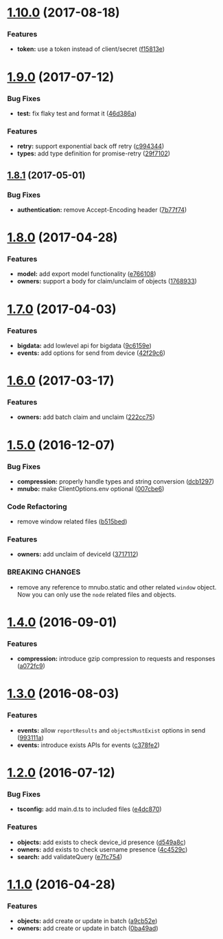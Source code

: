 <a name="1.10.0"></a>
# [1.10.0](https://github.com/mnubo/smartobjects-js-client/compare/1.9.0...v1.10.0) (2017-08-18)


### Features

* **token:** use a token instead of client/secret ([f15813e](https://github.com/mnubo/smartobjects-js-client/commit/f15813e))



<a name="1.9.0"></a>
# [1.9.0](https://github.com/mnubo/smartobjects-js-client/compare/1.8.1...1.9.0) (2017-07-12)


### Bug Fixes

* **test:** fix flaky test and format it ([46d386a](https://github.com/mnubo/smartobjects-js-client/commit/46d386a))


### Features

* **retry:** support exponential back off retry ([c994344](https://github.com/mnubo/smartobjects-js-client/commit/c994344))
* **types:** add type definition for promise-retry ([29f7102](https://github.com/mnubo/smartobjects-js-client/commit/29f7102))



<a name="1.8.1"></a>
## [1.8.1](https://github.com/mnubo/smartobjects-js-client/compare/1.8.0...1.8.1) (2017-05-01)


### Bug Fixes

* **authentication:** remove Accept-Encoding header ([7b77f74](https://github.com/mnubo/smartobjects-js-client/commit/7b77f74))



<a name="1.8.0"></a>
# [1.8.0](https://github.com/mnubo/smartobjects-js-client/compare/1.7.0...1.8.0) (2017-04-28)


### Features

* **model:** add export model functionality ([e766108](https://github.com/mnubo/smartobjects-js-client/commit/e766108))
* **owners:** support a body for claim/unclaim of objects ([1768933](https://github.com/mnubo/smartobjects-js-client/commit/1768933))



<a name="1.7.0"></a>
# [1.7.0](https://github.com/mnubo/smartobjects-js-client/compare/1.5.0...1.7.0) (2017-04-03)


### Features

* **bigdata:** add lowlevel api for bigdata ([9c6159e](https://github.com/mnubo/smartobjects-js-client/commit/9c6159e))
* **events:** add options for send from device ([42f29c6](https://github.com/mnubo/smartobjects-js-client/commit/42f29c6))



<a name="1.6.0"></a>
# [1.6.0](https://github.com/mnubo/smartobjects-js-client/compare/1.5.0...1.6.0) (2017-03-17)


### Features

* **owners:** add batch claim and unclaim ([222cc75](https://github.com/mnubo/smartobjects-js-client/commit/222cc75))



<a name="1.5.0"></a>
# [1.5.0](https://github.com/mnubo/smartobjects-js-client/compare/1.4.0...1.5.0) (2016-12-07)


### Bug Fixes

* **compression:** properly handle types and string conversion ([dcb1297](https://github.com/mnubo/smartobjects-js-client/commit/dcb1297))
* **mnubo:** make ClientOptions.env optional ([007cbe6](https://github.com/mnubo/smartobjects-js-client/commit/007cbe6))


### Code Refactoring

* remove window related files ([b515bed](https://github.com/mnubo/smartobjects-js-client/commit/b515bed))


### Features

* **owners:** add unclaim of deviceId ([3717112](https://github.com/mnubo/smartobjects-js-client/commit/3717112))


### BREAKING CHANGES

* remove any reference to mnubo.static and other related `window` object.
    Now you can only use the `node` related files and objects.



<a name="1.4.0"></a>
# [1.4.0](https://github.com/mnubo/smartobjects-js-client/compare/1.3.0...1.4.0) (2016-09-01)


### Features

* **compression:** introduce gzip compression to requests and responses ([a072fc9](https://github.com/mnubo/smartobjects-js-client/commit/a072fc9))



<a name="1.3.0"></a>
# [1.3.0](https://github.com/mnubo/smartobjects-js-client/compare/1.2.0...1.3.0) (2016-08-03)


### Features

* **events:** allow `reportResults` and `objectsMustExist` options in send ([993111a](https://github.com/mnubo/smartobjects-js-client/commit/993111a))
* **events:** introduce exists APIs for events ([c378fe2](https://github.com/mnubo/smartobjects-js-client/commit/c378fe2))



<a name="1.2.0"></a>
# [1.2.0](https://github.com/mnubo/smartobjects-js-client/compare/1.1.0...1.2.0) (2016-07-12)


### Bug Fixes

* **tsconfig:** add main.d.ts to included files ([e4dc870](https://github.com/mnubo/smartobjects-js-client/commit/e4dc870))

### Features

* **objects:** add exists to check device_id presence ([d549a8c](https://github.com/mnubo/smartobjects-js-client/commit/d549a8c))
* **owners:** add exists to check username presence ([4c4529c](https://github.com/mnubo/smartobjects-js-client/commit/4c4529c))
* **search:** add validateQuery ([e7fc754](https://github.com/mnubo/smartobjects-js-client/commit/e7fc754))



<a name="1.1.0"></a>
# [1.1.0](https://github.com/mnubo/smartobjects-js-client/compare/1.0.4...1.1.0) (2016-04-28)


### Features

* **objects:** add create or update in batch ([a9cb52e](https://github.com/mnubo/smartobjects-js-client/commit/a9cb52e))
* **owners:** add create or update in batch ([0ba49ad](https://github.com/mnubo/smartobjects-js-client/commit/0ba49ad))



